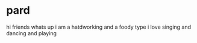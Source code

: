 # pard
hi friends 
whats up 
i am a hatdworking and a foody type 
i love singing and dancing and playing
